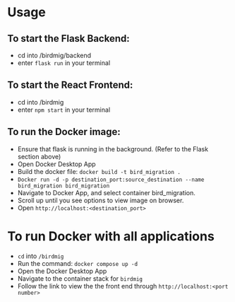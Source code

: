 # Usage

## To start the Flask Backend:
- cd into /birdmig/backend
- enter ```flask run``` in your terminal

## To start the React Frontend:

- cd into /birdmig
- enter ```npm start``` in your terminal

## To run the Docker image:
- Ensure that flask is running in the background. (Refer to the Flask section above)
- Open Docker Desktop App
- Build the docker file: ```docker build -t bird_migration .```
- ```Docker run -d -p destination_port:source_destination --name bird_migration bird_migration```
- Navigate to Docker App, and select container bird_migration.
- Scroll up until you see options to view image on browser.
- Open ```http://localhost:<destination_port>```

# To run Docker with all applications
- ```cd``` into ```/birdmig```
- Run the command: ```docker compose up -d```
- Open the Docker Desktop App
- Navigate to the container stack for ```birdmig```
- Follow the link to view the the front end through ```http://localhost:<port number>```